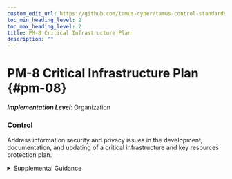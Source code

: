 ```yaml
---
custom_edit_url: https://github.com/tamus-cyber/tamus-control-standards/tree/main/content/tamus.edu/TAMUS_profile.xml
toc_min_heading_level: 2
toc_max_heading_level: 2
title: PM-8 Critical Infrastructure Plan
description: ""
---
```


# PM-8 Critical Infrastructure Plan {#pm-08}

_**Implementation Level**_: Organization

### Control

Address information security and privacy issues in the development, documentation, and updating of a critical infrastructure and key resources protection plan.

<details>
  <summary>Supplemental Guidance</summary>

Protection strategies are based on the prioritization of critical assets and resources. The requirement and guidance for defining critical infrastructure and key resources and for preparing an associated critical infrastructure protection plan are found in applicable laws, executive orders, directives, policies, regulations, standards, and guidelines.

</details>

